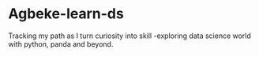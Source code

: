# Agbeke-learn-ds
Tracking my path as I turn curiosity into skill -exploring data science world with python, panda and beyond.

